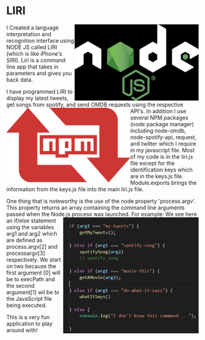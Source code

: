 # LIRI  
<img src="images/nodejs.png" alt="Drawing" style="width: 325px; float: right;" />
I Created a language interpretation and recognition interface using NODE JS called LIRI (which is like iPhone's SIRI). Liri is a command line app that takes in parameters and gives you back data.

I have programmed LIRI to display my latest tweets, get songs from spotify, and send OMDB requests using the respective API's.
<img src="images/npm.png" alt="Drawing" style="width: 325px; float: left;" /> In addition I use several NPM packages (node package manager) including node-omdb, node-spotify-api, request, and twitter which I require in my javascript file. Most of my code is in the liri.js file except for the identification keys which are in the keys.js file.  Module.exports brings the information from the keys.js file into the main liri.js file.

One thing that is noteworthy is the use of the node property 'process.argv'. This property returns an array containing the command line arguments passed when the Node.js process was launched. For example:<img src="images/processargv.PNG" alt="Drawing" style="width: 355px; float: right;" />
We see here an if/else statement using the variables arg1 and arg2 which are defined as process.argv[2] and processargv[3] respectively. We start on two because the first argument [0] will be to execPath and the second argument[1] wil be to the JavaScript file being executed. 




This is a very fun application to play around with!

